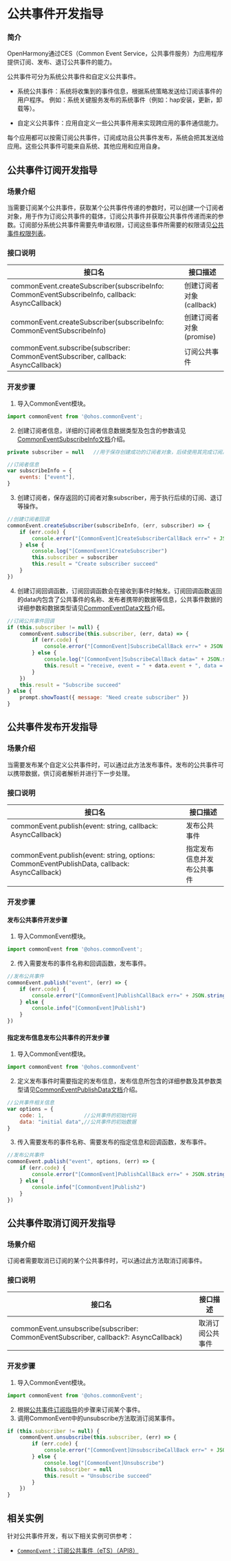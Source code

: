 # 公共事件开发指导
### 简介
OpenHarmony通过CES（Common Event Service，公共事件服务）为应用程序提供订阅、发布、退订公共事件的能力。

公共事件可分为系统公共事件和自定义公共事件。

+ 系统公共事件：系统将收集到的事件信息，根据系统策略发送给订阅该事件的用户程序。 例如：系统关键服务发布的系统事件（例如：hap安装，更新，卸载等）。

+ 自定义公共事件：应用自定义一些公共事件用来实现跨应用的事件通信能力。

每个应用都可以按需订阅公共事件，订阅成功且公共事件发布，系统会把其发送给应用。这些公共事件可能来自系统、其他应用和应用自身。

## 公共事件订阅开发指导

### 场景介绍
当需要订阅某个公共事件，获取某个公共事件传递的参数时，可以创建一个订阅者对象，用于作为订阅公共事件的载体，订阅公共事件并获取公共事件传递而来的参数。订阅部分系统公共事件需要先申请权限，订阅这些事件所需要的权限请见[公共事件权限列表](../reference/apis/js-apis-commonEvent.md#权限列表)。

### 接口说明
| 接口名                                                                                          | 接口描述 |
| ---------------------------------------------------------------------------------------------- | ----------- |
| commonEvent.createSubscriber(subscribeInfo: CommonEventSubscribeInfo, callback: AsyncCallback) | 创建订阅者对象(callback) |
| commonEvent.createSubscriber(subscribeInfo: CommonEventSubscribeInfo)                          | 创建订阅者对象(promise)  |
| commonEvent.subscribe(subscriber: CommonEventSubscriber, callback: AsyncCallback)              | 订阅公共事件 |

### 开发步骤
1. 导入CommonEvent模块。

```javascript
import commonEvent from '@ohos.commonEvent';
```

2. 创建订阅者信息，详细的订阅者信息数据类型及包含的参数请见[CommonEventSubscribeInfo文档](../reference/apis/js-apis-commonEvent.md#commoneventsubscribeinfo)介绍。

```javascript
private subscriber = null	//用于保存创建成功的订阅者对象，后续使用其完成订阅及退订的动作

//订阅者信息
var subscribeInfo = {
    events: ["event"],
}
```

3. 创建订阅者，保存返回的订阅者对象subscriber，用于执行后续的订阅、退订等操作。

```javascript
//创建订阅者回调
commonEvent.createSubscriber(subscribeInfo, (err, subscriber) => {
    if (err.code) {
        console.error("[CommonEvent]CreateSubscriberCallBack err=" + JSON.stringify(err))
    } else {
        console.log("[CommonEvent]CreateSubscriber")
        this.subscriber = subscriber
        this.result = "Create subscriber succeed"
    }
})
```

4. 创建订阅回调函数，订阅回调函数会在接收到事件时触发。订阅回调函数返回的data内包含了公共事件的名称、发布者携带的数据等信息，公共事件数据的详细参数和数据类型请见[CommonEventData文档](../reference/apis/js-apis-commonEvent.md#commoneventdata)介绍。

```javascript
//订阅公共事件回调
if (this.subscriber != null) {
    commonEvent.subscribe(this.subscriber, (err, data) => {
        if (err.code) {
            console.error("[CommonEvent]SubscribeCallBack err=" + JSON.stringify(err))
        } else {
            console.log("[CommonEvent]SubscribeCallBack data=" + JSON.stringify(data))
            this.result = "receive, event = " + data.event + ", data = " + data.data + ", code = " + data.code
        }
    })
    this.result = "Subscribe succeed"
} else {
    prompt.showToast({ message: "Need create subscriber" })
}
```

## 公共事件发布开发指导

### 场景介绍
当需要发布某个自定义公共事件时，可以通过此方法发布事件。发布的公共事件可以携带数据，供订阅者解析并进行下一步处理。

### 接口说明
| 接口名                              | 接口描述 |
| ---------------------------------- | ------ |
| commonEvent.publish(event: string, callback: AsyncCallback) | 发布公共事件 |
| commonEvent.publish(event: string, options: CommonEventPublishData, callback: AsyncCallback) | 指定发布信息并发布公共事件 |

### 开发步骤
#### 发布公共事件开发步骤
1. 导入CommonEvent模块。

```javascript
import commonEvent from '@ohos.commonEvent';
```

2. 传入需要发布的事件名称和回调函数，发布事件。

```javascript
//发布公共事件
commonEvent.publish("event", (err) => {
	if (err.code) {
		console.error("[CommonEvent]PublishCallBack err=" + JSON.stringify(err))
	} else {
		console.info("[CommonEvent]Publish1")
	}
})
```

#### 指定发布信息发布公共事件的开发步骤
1. 导入CommonEvent模块。

```javascript
import commonEvent from '@ohos.commonEvent'
```

2. 定义发布事件时需要指定的发布信息，发布信息所包含的详细参数及其参数类型请见[CommonEventPublishData文档](../reference/apis/js-apis-commonEvent.md#commoneventpublishdata)介绍。

```javascript
//公共事件相关信息
var options = {
	code: 1,			 //公共事件的初始代码
	data: "initial data",//公共事件的初始数据
}
```

3. 传入需要发布的事件名称、需要发布的指定信息和回调函数，发布事件。

```javascript
//发布公共事件
commonEvent.publish("event", options, (err) => {
	if (err.code) {
		console.error("[CommonEvent]PublishCallBack err=" + JSON.stringify(err))
	} else {
		console.info("[CommonEvent]Publish2")
	}
})
```

## 公共事件取消订阅开发指导

### 场景介绍
订阅者需要取消已订阅的某个公共事件时，可以通过此方法取消订阅事件。

### 接口说明
| 接口名                              | 接口描述 |
| ---------------------------------- | ------ |
| commonEvent.unsubscribe(subscriber: CommonEventSubscriber, callback?: AsyncCallback) | 取消订阅公共事件 |

### 开发步骤
1. 导入CommonEvent模块。

```javascript
import commonEvent from '@ohos.commonEvent';
```

2. 根据[公共事件订阅指导](#公共事件订阅开发指导)的步骤来订阅某个事件。
3. 调用CommonEvent中的unsubscribe方法取消订阅某事件。

```javascript
if (this.subscriber != null) {
    commonEvent.unsubscribe(this.subscriber, (err) => {
        if (err.code) {
            console.error("[CommonEvent]UnsubscribeCallBack err=" + JSON.stringify(err))
        } else {
            console.log("[CommonEvent]Unsubscribe")
            this.subscriber = null
            this.result = "Unsubscribe succeed"
        }
    })
}
```

## 相关实例

针对公共事件开发，有以下相关实例可供参考：

- [`CommonEvent`：订阅公共事件（eTS）（API8）](https://gitee.com/openharmony/app_samples/tree/master/Notification/CommonEvent)

